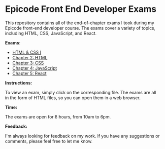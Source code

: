 # Epicode Front End Developer Exams

This repository contains all of the end-of-chapter exams I took during my Epicode front-end developer course. The exams cover a variety of topics, including HTML, CSS, JavaScript, and React.

**Exams:**

* [HTML & CSS I](./HTML_&_CSS_I)
* [Chapter 2: HTML](./chapter-2)
* [Chapter 3: CSS](./chapter-3)
* [Chapter 4: JavaScript](./chapter-4)
* [Chapter 5: React](./chapter-5)

**Instructions:**

To view an exam, simply click on the corresponding file. The exams are all in the form of HTML files, so you can open them in a web browser.

**Time:**

The exams are open for 8 hours, from 10am to 6pm.

**Feedback:**

I'm always looking for feedback on my work. If you have any suggestions or comments, please feel free to let me know.
